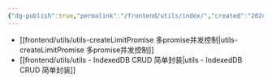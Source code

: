 ```yaml
---
{"dg-publish":true,"permalink":"/frontend/utils/index/","created":"2024-01-19T16:07:11.359+08:00","updated":"2024-01-18T16:40:39.000+08:00"}
---
```


+ [[frontend/utils/utils-createLimitPromise 多promise并发控制\|utils-createLimitPromise 多promise并发控制]]
+ [[frontend/utils/utils - IndexedDB CRUD 简单封装\|utils - IndexedDB CRUD 简单封装]]
